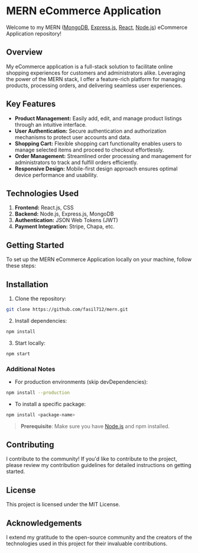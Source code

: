# MERN eCommerce Application
Welcome to my MERN ([MongoDB](https://www.mongodb.com/), [Express.js](https://expressjs.com/), [React](https://react.dev/), [Node.js](https://nodejs.org/en)) eCommerce Application repository!


## Overview
My eCommerce application is a full-stack solution to facilitate online shopping experiences for customers and administrators alike. Leveraging the power of the MERN stack, I offer a feature-rich platform for managing products, processing orders, and delivering seamless user experiences.

## Key Features
- **Product Management:** Easily add, edit, and manage product listings through an intuitive interface.
- **User Authentication:** Secure authentication and authorization mechanisms to protect user accounts and data.
- **Shopping Cart:** Flexible shopping cart functionality enables users to manage selected items and proceed to checkout effortlessly.
- **Order Management:** Streamlined order processing and management for administrators to track and fulfill orders efficiently.
- **Responsive Design:** Mobile-first design approach ensures optimal device performance and usability.
## Technologies Used
1. **Frontend:** React.js, CSS
2. **Backend:** Node.js, Express.js, MongoDB
3. **Authentication:** JSON Web Tokens (JWT)
4. **Payment Integration:** Stripe, Chapa, etc.
## Getting Started
To set up the MERN eCommerce Application locally on your machine, follow these steps:

## Installation

1. Clone the repository:
```bash
git clone https://github.com/fasil712/mern.git
```

2. Install dependencies:
```bash
npm install
```

3. Start locally:
```bash
npm start
```

### Additional Notes
- For production environments (skip devDependencies):
```bash
npm install --production
```
- To install a specific package:
```bash
npm install <package-name>
```

> **Prerequisite**: Make sure you have [Node.js](https://nodejs.org/) and npm installed.
> 
## Contributing
I contribute to the community! If you'd like to contribute to the project, please review my contribution guidelines for detailed instructions on getting started.

## License
This project is licensed under the MIT License.

## Acknowledgements
I extend my gratitude to the open-source community and the creators of the technologies used in this project for their invaluable contributions.
